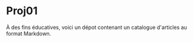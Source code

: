 # Proj01
À des fins éducatives, voici un dépot contenant un catalogue d'articles au format Markdown.
